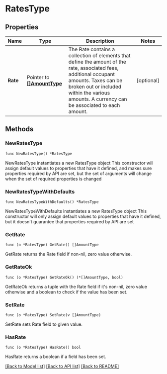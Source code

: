 # RatesType

## Properties

Name | Type | Description | Notes
------------ | ------------- | ------------- | -------------
**Rate** | Pointer to [**[]AmountType**](AmountType.md) | The Rate contains a collection of elements that define the amount of the rate, associated fees, additional occupant amounts. Taxes can be broken out or included within the various amounts. A currency can be associated to each amount. | [optional] 

## Methods

### NewRatesType

`func NewRatesType() *RatesType`

NewRatesType instantiates a new RatesType object
This constructor will assign default values to properties that have it defined,
and makes sure properties required by API are set, but the set of arguments
will change when the set of required properties is changed

### NewRatesTypeWithDefaults

`func NewRatesTypeWithDefaults() *RatesType`

NewRatesTypeWithDefaults instantiates a new RatesType object
This constructor will only assign default values to properties that have it defined,
but it doesn't guarantee that properties required by API are set

### GetRate

`func (o *RatesType) GetRate() []AmountType`

GetRate returns the Rate field if non-nil, zero value otherwise.

### GetRateOk

`func (o *RatesType) GetRateOk() (*[]AmountType, bool)`

GetRateOk returns a tuple with the Rate field if it's non-nil, zero value otherwise
and a boolean to check if the value has been set.

### SetRate

`func (o *RatesType) SetRate(v []AmountType)`

SetRate sets Rate field to given value.

### HasRate

`func (o *RatesType) HasRate() bool`

HasRate returns a boolean if a field has been set.


[[Back to Model list]](../README.md#documentation-for-models) [[Back to API list]](../README.md#documentation-for-api-endpoints) [[Back to README]](../README.md)


